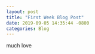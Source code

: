 ```yaml
---
layout: post
title: "First Week Blog Post"
date: 2019-09-05 14:35:44 -0800
categories: Blog
---
```


much love
